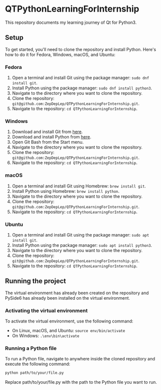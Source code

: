 # QTPythonLearningForInternship

This repository documents my learning journey of Qt for Python3.

## Setup

To get started, you'll need to clone the repository and install Python. Here's how to do it for Fedora, Windows, macOS, and Ubuntu:

### Fedora

1. Open a terminal and install Git using the package manager: `sudo dnf install git`.
2. Install Python using the package manager: `sudo dnf install python3`.
3. Navigate to the directory where you want to clone the repository.
4. Clone the repository: `git@github.com:ZepDepLep/QTPythonLearningForInternship.git`.
5. Navigate to the repository: `cd QTPythonLearningForInternship`.

### Windows

1. Download and install Git from [here](https://git-scm.com/download/win).
2. Download and install Python from [here](https://www.python.org/downloads/windows/).
3. Open Git Bash from the Start menu.
4. Navigate to the directory where you want to clone the repository.
5. Clone the repository: `git@github.com:ZepDepLep/QTPythonLearningForInternship.git`.
6. Navigate to the repository: `cd QTPythonLearningForInternship`.

### macOS

1. Open a terminal and install Git using Homebrew: `brew install git`.
2. Install Python using Homebrew: `brew install python`.
3. Navigate to the directory where you want to clone the repository.
4. Clone the repository: `git@github.com:ZepDepLep/QTPythonLearningForInternship.git`.
5. Navigate to the repository: `cd QTPythonLearningForInternship`.

### Ubuntu

1. Open a terminal and install Git using the package manager: `sudo apt install git`.
2. Install Python using the package manager: `sudo apt install python3`.
3. Navigate to the directory where you want to clone the repository.
4. Clone the repository: `git@github.com:ZepDepLep/QTPythonLearningForInternship.git`.
5. Navigate to the repository: `cd QTPythonLearningForInternship`.

## Running the project

The virtual environment has already been created on the repository and PySide6 has already been installed on the virtual environment.

### Activating the virtual environment

To activate the virtual environment, use the following command:

- On Linux, macOS, and Ubuntu: `source env/bin/activate`
- On Windows: `.\env\bin\activate`

### Running a Python file

To run a Python file, navigate to anywhere inside the cloned repository and execute the following command:

```bash
python path/to/your/file.py
```

Replace path/to/your/file.py with the path to the Python file you want to run.

